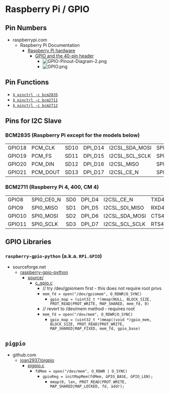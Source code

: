 # Raspberry Pi / GPIO

## Pin Numbers

- raspberrypi.com
  - Raspberry Pi Documentation
    - [Raspberry Pi hardware](<https://www.raspberrypi.com/documentation/computers/raspberry-pi.html>)
      - [GPIO and the 40-pin header](<https://www.raspberrypi.com/documentation/computers/raspberry-pi.html#gpio>)
        - ![GPIO-Pinout-Diagram-2.png](<https://www.raspberrypi.com/documentation/computers/images/GPIO-Pinout-Diagram-2.png>)
        - ![GPIO.png](<https://www.raspberrypi.com/documentation/computers/images/GPIO.png>)

## Pin Functions

- [`$ pinctrl -c bcm2835`](<gpio/bcm2835.csv>)
- [`$ pinctrl -c bcm2711`](<gpio/bcm2711.csv>)
- [`$ pinctrl -c bcm2712`](<gpio/bcm2712.csv>)

## Pins for I2C Slave

### BCM2835 (Raspberry Pi except for the models below)

|        |          |      |         |                |            |  |
|--------|----------|------|---------|----------------|------------|--|
| GPIO18 | PCM_CLK  | SD10 | DPI_D14 | I2CSL_SDA_MOSI | SPI1_CE0_N | PWM0 |
| GPIO19 | PCM_FS   | SD11 | DPI_D15 | I2CSL_SCL_SCLK | SPI1_MISO  | PWM1 |
| GPIO20 | PCM_DIN  | SD12 | DPI_D16 | I2CSL_MISO     | SPI1_MOSI  | GPCLK0 |
| GPIO21 | PCM_DOUT | SD13 | DPI_D17 | I2CSL_CE_N     | SPI1_SCLK  | GPCLK1 |

### BCM2711 (Raspberry Pi 4, 400, CM 4)

|        |            |     |        |                |      |  |
|--------|------------|-----|--------|----------------|------|--|
| GPIO8  | SPI0_CE0_N | SD0 | DPI_D4 | I2CSL_CE_N     | TXD4 | SDA4 |
| GPIO9  | SPI0_MISO  | SD1 | DPI_D5 | I2CSL_SDI_MISO | RXD4 | SCL4 |
| GPIO10 | SPI0_MOSI  | SD2 | DPI_D6 | I2CSL_SDA_MOSI | CTS4 | SDA5 |
| GPIO11 | SPI0_SCLK  | SD3 | DPI_D7 | I2CSL_SCL_SCLK | RTS4 | SCL5 |

## GPIO Libraries

### `raspberry-gpio-python` (a.k.a. `RPi.GPIO`)

- sourceforge.net
  - [raspberry-gpio-python](https://sourceforge.net/projects/raspberry-gpio-python/)
    - [source/](https://sourceforge.net/p/raspberry-gpio-python/code/ci/default/tree/source/)
      - [c_gpio.c](https://sourceforge.net/p/raspberry-gpio-python/code/ci/default/tree/source/c_gpio.c)
        - // try /dev/gpiomem first - this does not require root privs
        - `mem_fd = open("/dev/gpiomem", O_RDWR|O_SYNC)`
          - `gpio_map = (uint32_t *)mmap(NULL, BLOCK_SIZE, PROT_READ|PROT_WRITE, MAP_SHARED, mem_fd, 0)`
        - // revert to /dev/mem method - requires root
        - `mem_fd = open("/dev/mem", O_RDWR|O_SYNC)`
          - `gpio_map = (uint32_t *)mmap((void *)gpio_mem, BLOCK_SIZE, PROT_READ|PROT_WRITE, MAP_SHARED|MAP_FIXED, mem_fd, gpio_base)`

## `pigpio`

- github.com
  - [joan2937/pigpio](<https://github.com/joan2937/pigpio>)
    - [pigpio.c](<https://github.com/joan2937/pigpio/blob/master/pigpio.c>)
      - `fdMem = open("/dev/mem", O_RDWR | O_SYNC)`
        - `gpioReg = initMapMem(fdMem, GPIO_BASE, GPIO_LEN);`
          - `mmap(0, len, PROT_READ|PROT_WRITE, MAP_SHARED|MAP_LOCKED, fd, addr);`
